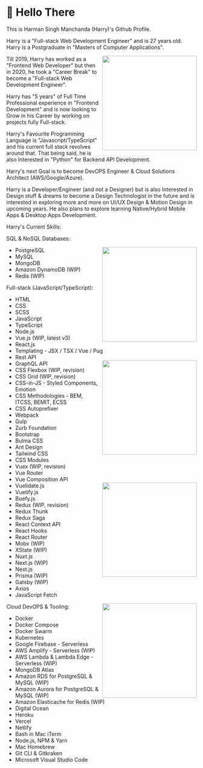# 🤘 Hello There

This is Harman Singh Manchanda (Harry)'s Github Profile.

Harry is a "Full-stack Web Development Engineer" and is 27 years old. Harry is a Postgraduate in "Masters of Computer Applications".

<img align="right" src="https://firebasestorage.googleapis.com/v0/b/harry-manchanda.appspot.com/o/code.png?alt=media&token=88024a0c-d1c0-4ab6-aabf-894a76b51083" height="250" width="250">

Till 2019, Harry has worked as a "Frontend Web Developer" but then in 2020, he took a "Career Break" to become a "Full-stack Web Development Engineer".

Harry has "5 years" of Full Time Professional experience in "Frontend Development" and is now looking to Grow in his Career by working on projects fully Full-stack.

Harry's Favourite Programming Language is "Javascript/TypeScript" and his current full stack revolves around that.
That being said, he is also Interested in "Python" for Backend API Development.

Harry's next Goal is to become DevOPS Engineer & Cloud Solutions Architect (AWS/Google/Azure).

Harry is a Developer/Engineer (and not a Designer) but is also Interested in Design stuff & dreams to become a Design Technologist in the future and is interested in exploring more and more on UI/UX Design & Motion Design in upcoming years. He also plans to explore learning Native/Hybrid Mobile Apps & Desktop Apps Development.

Harry's Current Skills:

SQL & NoSQL Databases:

<img align="right" src="https://firebasestorage.googleapis.com/v0/b/harry-manchanda.appspot.com/o/code-2.png?alt=media&token=27a892ab-c56e-4a76-bd11-0e9bf725b929" height="250" width="250">

- PostgreSQL
- MySQL
- MongoDB
- Amazon DynamoDB (WIP)
- Redis (WIP)

Full-stack (JavaScript/TypeScript):

- HTML
- CSS
- SCSS
- JavaScript
- TypeScript
- Node.js
- Vue.js (WIP, latest v3)
- React.js
- Templating - JSX / TSX / Vue / Pug
- Rest API
- GraphQL API
  <img align="right" src="https://firebasestorage.googleapis.com/v0/b/harry-manchanda.appspot.com/o/code-4.png?alt=media&token=ad004b3e-979c-4557-b321-0df81c426fa7" height="250" width="250">
- CSS Flexbox (WIP, revision)
- CSS Grid (WIP, revision)
- CSS-in-JS - Styled Components, Emotion
- CSS Methodologies - BEM, ITCSS, BEMIT, ECSS
- CSS Autoprefixer
- Webpack
- Gulp
- Zurb Foundation
- Bootstrap
- Bulma CSS
- Ant Design
- Tailwind CSS
- CSS Modules
- Vuex (WIP, revision)
- Vue Router
- Vue Composition API
- Vuelidate.js
  <img align="right" src="https://firebasestorage.googleapis.com/v0/b/harry-manchanda.appspot.com/o/code-3.png?alt=media&token=242a3410-ddc3-41eb-8db9-87e35e80764a" height="250" width="250">
- Vuetify.js
- Buefy.js
- Redux (WIP, revision)
- Redux Thunk
- Redux Saga
- React Context API
- React Hooks
- React Router
- Mobx (WIP)
- XState (WIP)
- Nuxt.js
- Next.js (WIP)
- Nest.js
- Prisma (WIP)
- Gatsby (WIP)
- Axios
- JavaScript Fetch

<img align="right" src="https://firebasestorage.googleapis.com/v0/b/harry-manchanda.appspot.com/o/code-5.png?alt=media&token=874b7f50-b756-4744-b680-52140afc81aa" height="250" width="250">

Cloud DevOPS & Tooling:

- Docker
- Docker Compose
- Docker Swarm
- Kubernetes
- Google Firebase - Serverless
- AWS Amplify - Serverless (WIP)
- AWS Lambda & Lambda Edge - Serverless (WIP)
- MongoDB Atlas
- Amazon RDS for PostgreSQL & MySQL (WIP)
- Amazon Aurora for PostgreSQL & MySQL (WIP)
- Amazon Elasticache for Redis (WIP)
- Digital Ocean
- Heroku
- Vercel
- Netlify
- Bash in Mac iTerm
- Node.js, NPM & Yarn
- Mac Homebrew
- Git CLI & Gitkraken
- Microsoft Visual Studio Code
